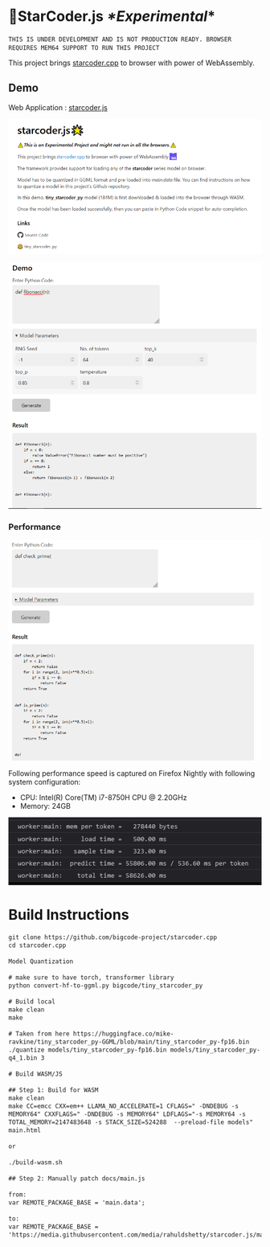 # 💫StarCoder.js *\*Experimental*\*

`THIS IS UNDER DEVELOPMENT AND IS NOT PRODUCTION READY. BROWSER REQUIRES MEM64 SUPPORT TO RUN THIS PROJECT`

This project brings [starcoder.cpp](https://github.com/bigcode-project/starcoder.cpp) to browser with power of WebAssembly.

## Demo

Web Application : [starcoder.js](https://rahuldshetty.github.io/starcoder.js/)

![App](assets/app.PNG)

![Fibonacci Example](assets/fibonacci.PNG)

### Performance


![Prime Example](assets/prime.PNG)

Following performance speed is captured on Firefox Nightly with following system configuration:
* CPU: Intel(R) Core(TM) i7-8750H CPU @ 2.20GHz
* Memory: 24GB

![Generation Performance](assets/performance.PNG)

# Build Instructions

```
git clone https://github.com/bigcode-project/starcoder.cpp
cd starcoder.cpp

Model Quantization

# make sure to have torch, transformer library
python convert-hf-to-ggml.py bigcode/tiny_starcoder_py 

# Build local
make clean
make 

# Taken from here https://huggingface.co/mike-ravkine/tiny_starcoder_py-GGML/blob/main/tiny_starcoder_py-fp16.bin
./quantize models/tiny_starcoder_py-fp16.bin models/tiny_starcoder_py-q4_1.bin 3

# Build WASM/JS

## Step 1: Build for WASM
make clean
make CC=emcc CXX=em++ LLAMA_NO_ACCELERATE=1 CFLAGS=" -DNDEBUG -s MEMORY64" CXXFLAGS=" -DNDEBUG -s MEMORY64" LDFLAGS="-s MEMORY64 -s TOTAL_MEMORY=2147483648 -s STACK_SIZE=524288  --preload-file models" main.html

or

./build-wasm.sh

## Step 2: Manually patch docs/main.js

from:
var REMOTE_PACKAGE_BASE = 'main.data';

to:
var REMOTE_PACKAGE_BASE = 'https://media.githubusercontent.com/media/rahuldshetty/starcoder.js/main/docs/main.data';

```